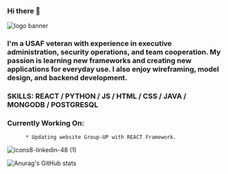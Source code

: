 ### Hi there 👋
![logo banner](https://user-images.githubusercontent.com/86256424/134787088-c441bb47-b26f-44ad-b2e5-5dd7214554ef.png)

### I'm a USAF veteran with experience in executive administration, security operations, and team cooperation. My passion is learning new frameworks and creating new applications for everyday use. I also enjoy wireframing, model design, and backend development.

### SKILLS: REACT / PYTHON / JS / HTML / CSS / JAVA / MONGODB / POSTGRESQL

### Currently Working On: 
          * Updating website Group-UP with REACT Framework.

![icons8-linkedin-48 (1)](https://user-images.githubusercontent.com/86256424/134787180-000e28e1-4f05-475d-ac61-94e9a53051bb.png)



![Anurag's GitHub stats](https://github-readme-stats.vercel.app/api?username=n001ce&theme=dark&show_icons=true)
